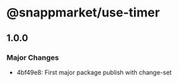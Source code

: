 # @snappmarket/use-timer

## 1.0.0
### Major Changes

- 4bf49e8: First major package publish with change-set

